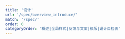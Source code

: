 ```yaml
---
title: '设计'
url: '/spec/overview_introduce/'
match: '/spec/'
order: 0
categoryOrder: '概述|全局样式|反馈与文案|模版|设计自检表'
---
```


